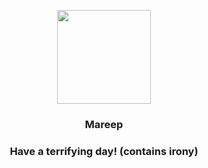 <p align="center">
    <img src="https://raw.githubusercontent.com/PokeAPI/sprites/master/sprites/pokemon/179.png" width="150" height="150">
</p>
<h3 align="center"> <b>Mareep</b></h3>
<h3 align="center">Have a terrifying day! (contains irony)</h3>
